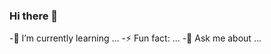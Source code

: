 ### Hi there 👋

<!--
**anthonygenovese/anthonygenovese** is a ✨ _special_ ✨ repository because its `README.md` (this file) appears on your GitHub profile.
bafybeibqwwwjttxevepk5eepznwueqj6woo57e5aeciunlmc4coc4s4kdq
Here are some ideas to get you started:

- 🔭 I’m currently working on ...![This is a CSS Card Template Design](https://www.dropbox.com/scl/fi/reoisrrsul456ipizpvq8/png-card-layout.png?rlkey=mfdqzwuhslcd3datzdm2cmtvl&dl=0 "Image")
- 👯 I’m looking to collaborate on ...
- 🤔 I’m looking for help with ...
💬 Ask me about ...
- 📫 How to reach me: ...
- 😄 Pronouns: ...
-->
-🌱 I’m currently learning ...
-⚡ Fun fact: ...
-💬 Ask me about ...
